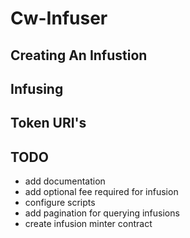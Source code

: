 # Cw-Infuser

## Creating An Infustion 

## Infusing 

## Token URI's

## TODO
- add documentation
- add optional fee required for infusion 
- configure scripts 
- add pagination for querying infusions
- create infusion minter contract

